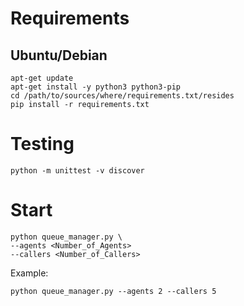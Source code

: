 # Requirements

## Ubuntu/Debian

```
apt-get update
apt-get install -y python3 python3-pip
cd /path/to/sources/where/requirements.txt/resides
pip install -r requirements.txt
```

# Testing

```
python -m unittest -v discover
```

# Start

```
python queue_manager.py \
--agents <Number_of_Agents>
--callers <Number_of_Callers>
```

Example:

```
python queue_manager.py --agents 2 --callers 5
```